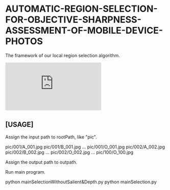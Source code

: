 # AUTOMATIC-REGION-SELECTION-FOR-OBJECTIVE-SHARPNESS-ASSESSMENT-OF-MOBILE-DEVICE-PHOTOS
The framework of our local region selection algorithm.

![image](https://github.com/superuct/AUTOMATIC-REGION-SELECTION-FOR-OBJECTIVE-SHARPNESS-ASSESSMENT-OF-MOBILE-DEVICE-PHOTOS/blob/main/figures/autoRegionS.pdf)

## [USAGE]

Assign the input path to rootPath, like "pic".

pic/001/A_001.jpg
pic/001/B_001.jpg
...
pic/001/O_001.jpg
pic/002/A_002.jpg
pic/002/B_002.jpg
...
pic/002/O_002.jpg
...
pic/100/O_100.jpg


Assign the output path to outpath.

Run main program.

python mainSelectionWithoutSalient&Depth.py
python mainSelection.py
